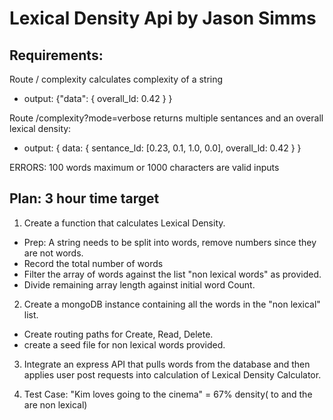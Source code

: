# Lexical Density Api by Jason Simms

## Requirements: 
Route / complexity calculates complexity of a string
- output: {"data": {
    overall_ld: 0.42
    }
    }

Route /complexity?mode=verbose returns multiple sentances and an overall lexical density:
- output: {
    data: {
        sentance_ld: [0.23, 0.1, 1.0, 0.0],
        overall_ld: 0.42
    }
}

ERRORS: 100 words maximum or 1000 characters are valid inputs

## Plan: 3 hour time target
1. Create a function that calculates Lexical Density.
- Prep: A string needs to be split into words, remove numbers since they are not words.
- Record the total number of words
- Filter the array of words against the list "non lexical words" as provided.
- Divide remaining array length against initial word Count.

2. Create a mongoDB instance containing all the words in the "non lexical" list.
- Create routing paths for Create, Read, Delete.
- create a seed file for non lexical words provided.

3. Integrate an express API that pulls words from the database and then applies user post requests into calculation of Lexical Density Calculator.

4. Test Case: 
"Kim loves going to the cinema" = 67% density( to and the are non lexical)
